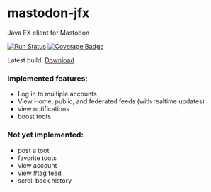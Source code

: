 # mastodon-jfx
Java FX client for Mastodon

[![Run Status](https://api.shippable.com/projects/5963fce801ed240700ba5431/badge?branch=master)](https://app.shippable.com/github/wakingrufus/mastodon-jfx)
[![Coverage Badge](https://api.shippable.com/projects/5963fce801ed240700ba5431/coverageBadge?branch=master)](https://app.shippable.com/github/wakingrufus/mastodon-jfx)

Latest build: [Download](https://s3-us-west-2.amazonaws.com/mastodon-jfx-release/latest.zip)

### Implemented features:
- Log in to multiple accounts
- View Home, public, and federated feeds (with realtime updates)
- view notifications
- boost toots

### Not yet implemented:
- post a toot
- favorite toots
- view account
- view #tag feed
- scroll back history